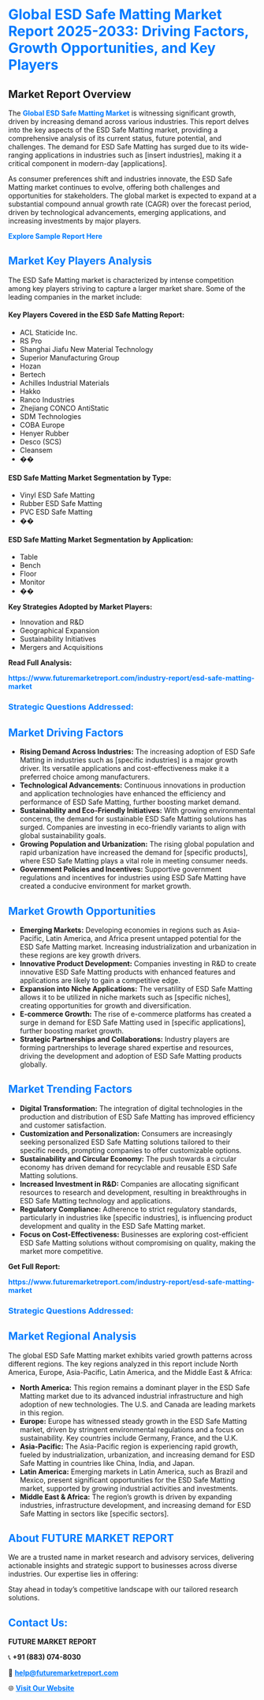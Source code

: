 <h1 style="color: #007BFF;">Global ESD Safe Matting Market Report 2025-2033: Driving Factors, Growth Opportunities, and Key Players</h1>

<section id="overview">
<h2>Market Report Overview</h2>
<p>The <a href="https://www.futuremarketreport.com/industry-report/esd-safe-matting-market" style="color: #007BFF; text-decoration: none;"><strong>Global ESD Safe Matting Market</strong></a> is witnessing significant growth, driven by increasing demand across various industries. This report delves into the key aspects of the ESD Safe Matting market, providing a comprehensive analysis of its current status, future potential, and challenges. The demand for ESD Safe Matting has surged due to its wide-ranging applications in industries such as [insert industries], making it a critical component in modern-day [applications].</p>
<p>As consumer preferences shift and industries innovate, the ESD Safe Matting market continues to evolve, offering both challenges and opportunities for stakeholders. The global market is expected to expand at a substantial compound annual growth rate (CAGR) over the forecast period, driven by technological advancements, emerging applications, and increasing investments by major players.</p>
</section>

<section id="overview">
<p><a href="https://www.futuremarketreport.com/request-sample/reportId=117839" style="color: #007BFF; text-decoration: none;"><strong>Explore Sample Report Here</strong></a></p>
</section>

<section id="key-players">
<h2 style="color: #007BFF;">Market Key Players Analysis</h2>
<p>The ESD Safe Matting market is characterized by intense competition among key players striving to capture a larger market share. Some of the leading companies in the market include:</p>
<h4>Key Players Covered in the ESD Safe Matting Report:</h4>
<ul><li>ACL Staticide Inc.</li><li>RS Pro</li><li>Shanghai Jiafu New Material Technology</li><li>Superior Manufacturing Group</li><li>Hozan</li><li>Bertech</li><li>Achilles Industrial Materials</li><li>Hakko</li><li>Ranco Industries</li><li>Zhejiang CONCO AntiStatic</li><li>SDM Technologies</li><li>COBA Europe</li><li>Henyer Rubber</li><li>Desco (SCS)</li><li>Cleansem</li><li>��</li></ul>
<h4>ESD Safe Matting Market Segmentation by Type:</h4>
<ul><li>Vinyl ESD Safe Matting</li><li>Rubber ESD Safe Matting</li><li>PVC ESD Safe Matting</li><li>��</li></ul>

<h4>ESD Safe Matting Market Segmentation by Application:</h4>
<ul><li>Table</li><li>Bench</li><li>Floor</li><li>Monitor</li><li>��</li></ul>
<p><strong>Key Strategies Adopted by Market Players:</strong></p>
<ul>
<li>Innovation and R&D</li>
<li>Geographical Expansion</li>
<li>Sustainability Initiatives</li>
<li>Mergers and Acquisitions</li>
</ul>
</section>

<section>
<p><strong>Read Full Analysis: </strong></p><a href="https://www.futuremarketreport.com/industry-report/esd-safe-matting-market" style="color: #007BFF; text-decoration: none;"><strong>https://www.futuremarketreport.com/industry-report/esd-safe-matting-market</strong></a>
<h3 style="color: #007BFF;">Strategic Questions Addressed:</h3>
</section>

<section id="driving-factors">
<h2 style="color: #007BFF;">Market Driving Factors</h2>
<ul>
<li><strong>Rising Demand Across Industries:</strong> The increasing adoption of ESD Safe Matting in industries such as [specific industries] is a major growth driver. Its versatile applications and cost-effectiveness make it a preferred choice among manufacturers.</li>
<li><strong>Technological Advancements:</strong> Continuous innovations in production and application technologies have enhanced the efficiency and performance of ESD Safe Matting, further boosting market demand.</li>
<li><strong>Sustainability and Eco-Friendly Initiatives:</strong> With growing environmental concerns, the demand for sustainable ESD Safe Matting solutions has surged. Companies are investing in eco-friendly variants to align with global sustainability goals.</li>
<li><strong>Growing Population and Urbanization:</strong> The rising global population and rapid urbanization have increased the demand for [specific products], where ESD Safe Matting plays a vital role in meeting consumer needs.</li>
<li><strong>Government Policies and Incentives:</strong> Supportive government regulations and incentives for industries using ESD Safe Matting have created a conducive environment for market growth.</li>
</ul>
</section>

<section id="growth-opportunities">
<h2 style="color: #007BFF;">Market Growth Opportunities</h2>
<ul>
<li><strong>Emerging Markets:</strong> Developing economies in regions such as Asia-Pacific, Latin America, and Africa present untapped potential for the ESD Safe Matting market. Increasing industrialization and urbanization in these regions are key growth drivers.</li>
<li><strong>Innovative Product Development:</strong> Companies investing in R&D to create innovative ESD Safe Matting products with enhanced features and applications are likely to gain a competitive edge.</li>
<li><strong>Expansion into Niche Applications:</strong> The versatility of ESD Safe Matting allows it to be utilized in niche markets such as [specific niches], creating opportunities for growth and diversification.</li>
<li><strong>E-commerce Growth:</strong> The rise of e-commerce platforms has created a surge in demand for ESD Safe Matting used in [specific applications], further boosting market growth.</li>
<li><strong>Strategic Partnerships and Collaborations:</strong> Industry players are forming partnerships to leverage shared expertise and resources, driving the development and adoption of ESD Safe Matting products globally.</li>
</ul>
</section>

<section id="trending-factors">
<h2 style="color: #007BFF;">Market Trending Factors</h2>
<ul>
<li><strong>Digital Transformation:</strong> The integration of digital technologies in the production and distribution of ESD Safe Matting has improved efficiency and customer satisfaction.</li>
<li><strong>Customization and Personalization:</strong> Consumers are increasingly seeking personalized ESD Safe Matting solutions tailored to their specific needs, prompting companies to offer customizable options.</li>
<li><strong>Sustainability and Circular Economy:</strong> The push towards a circular economy has driven demand for recyclable and reusable ESD Safe Matting solutions.</li>
<li><strong>Increased Investment in R&D:</strong> Companies are allocating significant resources to research and development, resulting in breakthroughs in ESD Safe Matting technology and applications.</li>
<li><strong>Regulatory Compliance:</strong> Adherence to strict regulatory standards, particularly in industries like [specific industries], is influencing product development and quality in the ESD Safe Matting market.</li>
<li><strong>Focus on Cost-Effectiveness:</strong> Businesses are exploring cost-efficient ESD Safe Matting solutions without compromising on quality, making the market more competitive.</li>
</ul>
</section>

<section>
<p><strong>Get Full Report: </strong></p><a href="https://www.futuremarketreport.com/industry-report/esd-safe-matting-market" style="color: #007BFF; text-decoration: none;"><strong>https://www.futuremarketreport.com/industry-report/esd-safe-matting-market</strong></a>
<h3 style="color: #007BFF;">Strategic Questions Addressed:</h3>
</section>


<section id="regional-analysis">
<h2 style="color: #007BFF;">Market Regional Analysis</h2>
<p>The global ESD Safe Matting market exhibits varied growth patterns across different regions. The key regions analyzed in this report include North America, Europe, Asia-Pacific, Latin America, and the Middle East & Africa:</p>
<ul>
<li><strong>North America:</strong> This region remains a dominant player in the ESD Safe Matting market due to its advanced industrial infrastructure and high adoption of new technologies. The U.S. and Canada are leading markets in this region.</li>
<li><strong>Europe:</strong> Europe has witnessed steady growth in the ESD Safe Matting market, driven by stringent environmental regulations and a focus on sustainability. Key countries include Germany, France, and the U.K.</li>
<li><strong>Asia-Pacific:</strong> The Asia-Pacific region is experiencing rapid growth, fueled by industrialization, urbanization, and increasing demand for ESD Safe Matting in countries like China, India, and Japan.</li>
<li><strong>Latin America:</strong> Emerging markets in Latin America, such as Brazil and Mexico, present significant opportunities for the ESD Safe Matting market, supported by growing industrial activities and investments.</li>
<li><strong>Middle East & Africa:</strong> The region’s growth is driven by expanding industries, infrastructure development, and increasing demand for ESD Safe Matting in sectors like [specific sectors].</li>
</ul>
</section>

<footer>
<h2 style="color: #007BFF;">About FUTURE MARKET REPORT</h2>
<p>We are a trusted name in market research and advisory services, delivering actionable insights and strategic support to businesses across diverse industries. Our expertise lies in offering:</p>

<p>Stay ahead in today’s competitive landscape with our tailored research solutions.</p>

<h2 style="color: #007BFF;">Contact Us:</h2>
<p><strong>FUTURE MARKET REPORT</strong></p>
<p>📞 <strong>+91 (883) 074-8030</strong></p>
<p>📧 <strong><a href="mailto:help@futuremarketreport.com" style="color: #007BFF;">help@futuremarketreport.com</a></strong></p>
<p>🌐 <strong><a href="https://www.futuremarketreport.com/" style="color: #007BFF;">Visit Our Website</a></strong></p>
</footer>